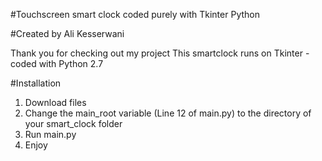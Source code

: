 #Touchscreen smart clock coded purely with Tkinter Python 

#Created by Ali Kesserwani

Thank you for checking out my project
This smartclock runs on Tkinter - coded with Python 2.7

#Installation
1. Download files 
2. Change the main_root variable (Line 12 of main.py) to the directory of your smart_clock folder 
3. Run main.py
4. Enjoy
